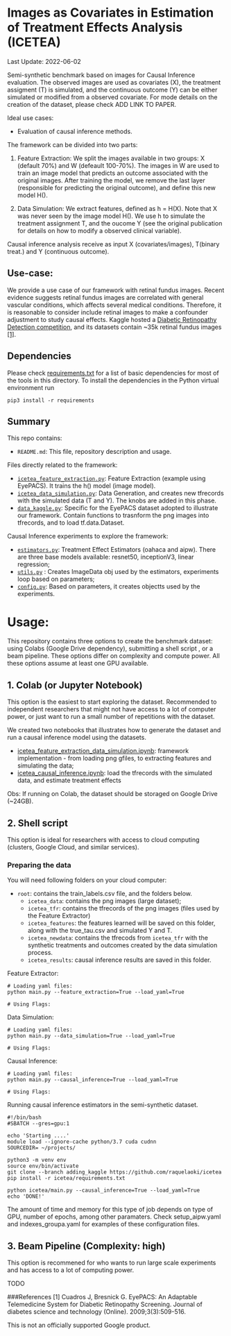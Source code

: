 # Images as Covariates in Estimation of Treatment Effects Analysis (ICETEA)

Last Update: 2022-06-02

Semi-synthetic benchmark based on images for Causal Inference evaluation. The observed images 
are used as covariates (X), the treatment assigment (T) is simulated, and the continuous outcome 
(Y) can be either simulated or modified from a observed covariate. For mode details on the 
creation of the dataset, please check ADD LINK TO PAPER. 

Ideal use cases: 
* Evaluation of causal inference methods.

The framework can be divided into two parts: 
1. Feature Extraction: We split the images available in two groups: X (default 70%) 
and W (defeault 100-70%). The images in W are used to train an image model that 
predicts an outcome associated with the original images. After training the model,
we remove the last layer (responsible for predicting the original outcome), and 
define this new model H().

2. Data Simulation: We extract features, defined as h = H(X). Note that X was never seen by the
image model H(). We use h to simulate the treatment assignment T, and the oucome Y 
(see the original publication for details on how to modify a observed clinical variable).

Causal inference analysis receive as input X (covariates/images), T(binary treat.)
and Y (continuous outcome). 

## Use-case:

We provide a use case of our framework with retinal
fundus images. Recent evidence suggests retinal fundus images are
correlated with general vascular conditions, which affects several medical
conditions. Therefore, it is reasonable to consider include retinal
images to make a confounder adjustment to study causal effects. 
Kaggle hosted a [Diabetic Retinopathy Detection competition](https://www.kaggle.com/c/diabetic-retinopathy-detection), 
and its datasets 
contain ~35k retinal fundus images [[1]](###References). 

## Dependencies

Please check [requirements.txt](requirements.txt) for a list of basic dependencies for most of the tools in this directory.
To install the dependencies in the Python virtual environment run

```shell
pip3 install -r requirements
```

## Summary

This repo contains:

- `README.md`: This file, repository description and usage.

Files directly related to the framework:
- [`icetea_feature_extraction.py`](icetea_feature_extraction.py): Feature Extraction (example using EyePACS). 
It trains the h() model (image model).
- [`icetea_data_simulation.py`](icetea_data_simulation.py): Data Generation, and creates new tfrecords with the simulated 
data (T and Y). The knobs are added in this phase.
- [`data_kaggle.py`](helper_data.py): Specific for the EyePACS dataset adopted to illustrate
our framework. Contain functions to trasnform the png images into tfrecords, and to load tf.data.Dataset.

Causal Inference experiments to explore the framework:
- [`estimators.py`](estimators.py): Treatment Effect Estimators (oahaca and aipw). There are
three base models available: resnet50, inceptionV3, linear regression;
- [`utils.py`](utils.py) : Creates ImageData obj used by the estimators, experiments loop based on parameters;
- [`config.py`](config.py): Based on parameters, it creates objectts used by the experiments.


# Usage:
This repository contains three options to create the benchmark dataset: using Colabs (Google Drive dependency), 
submitting a shell script , or a beam pipeline. These options differ on complexity and compute power. All these 
options assume at least one GPU available.

## 1. Colab (or Jupyter Notebook)

This option is the easiest to start exploring the dataset. Recommended to independent researchers that might not have 
access to a lot of computer power, or just want to run a small number of repetitions with the dataset. 

We created two notebooks that illustrates how to generate the dataset and run a
causal inference model using the datasets. 

- [icetea_feature_extraction_data_simulation.ipynb](notebooks/icetea_feature_extraction_data_simulation.ipynb): 
framework implementation - from loading png gfiles, to extracting features and simulating the data; 
- [icetea_causal_inference.ipynb](notebooks/icetea_causal_inference.ipynb): load the tfrecords with the simulated data, and 
estimate treatment effects

Obs: If running on Colab, the dataset should be storaged on Google Drive (~24GB).

## 2. Shell script

This option is ideal for researchers with access to cloud computing (clusters, Google Cloud, and similar services).

### Preparing the data
You will need following folders on your cloud computer: 
- ```root```: contains the train_labels.csv file, and the folders below.
  - ```icetea_data```: contains the png images (large dataset);
  - ```icetea_tfr```: contains the tfrecords of the png images (files used by the Feature Extractor)
  - ```icetea_features```: the features learned will be saved on this folder, along with the true_tau.csv and 
simulated Y and T.
  - ```icetea_newdata```: contains the tfrecods from ```icetea_tfr``` with the synthetic treatments and outcomes created
  by the data simulation process. 
  - ```icetea_results```: causal inference results are saved in this folder.

Feature Extractor:
```shell
# Loading yaml files:
python main.py --feature_extraction=True --load_yaml=True

# Using Flags:
```

Data Simulation:
```shell
# Loading yaml files:
python main.py --data_simulation=True --load_yaml=True

# Using Flags:

```

Causal Inference:
```shell
# Loading yaml files:
python main.py --causal_inference=True --load_yaml=True

# Using Flags:

```


Running causal inference estimators in the semi-synthetic dataset.
```shell
#!/bin/bash
#SBATCH --gres=gpu:1

echo 'Starting ....'
module load --ignore-cache python/3.7 cuda cudnn
SOURCEDIR= ~/projects/

python3 -m venv env
source env/bin/activate
git clone --branch adding_kaggle https://github.com/raquelaoki/icetea
pip install -r icetea/requirements.txt

python icetea/main.py --causal_inference=True --load_yaml=True
echo 'DONE!'
```

The amount of time and memory for this type of job depends on type of GPU, number of epochs, among other paramaters. 
Check setup_aipw.yaml and indexes_groupa.yaml for examples of these configuration files. 


## 3. Beam Pipeline (Complexity: high)
This option is recommened for who wants to run large scale experiments and has access to a lot of computing power. 

TODO 



###References
[1] Cuadros J, Bresnick G. EyePACS: An Adaptable Telemedicine System for Diabetic Retinopathy Screening. Journal of 
diabetes science and technology (Online). 2009;3(3):509-516.



This is not an officially supported Google product.
